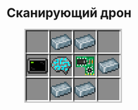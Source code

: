 # Сканирующий дрон

<figure><img src="../../../.gitbook/assets/pet_drone_recipe.png" alt=""><figcaption></figcaption></figure>
